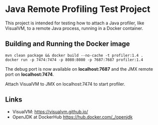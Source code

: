 # Java Remote Profiling Test Project

This project is intended for testing how to attach a Java profiler, like VisualVM, to a remote Java process, 
running in a Docker container.

## Building and Running the Docker image

    mvn clean package && docker build --no-cache -t profiler:1.4 .
    docker run -p 7474:7474 -p 8080:8080 -p 7687:7687 profiler:1.4
    
The debug port is now available on __localhost:7687__ and the JMX remote port on __localhost:7474__.

Attach VisualVM to JMX on localhost:7474 to start profiler.


## Links

- VisualVM: https://visualvm.github.io/
- OpenJDK at DockerHub https://hub.docker.com/_/openjdk